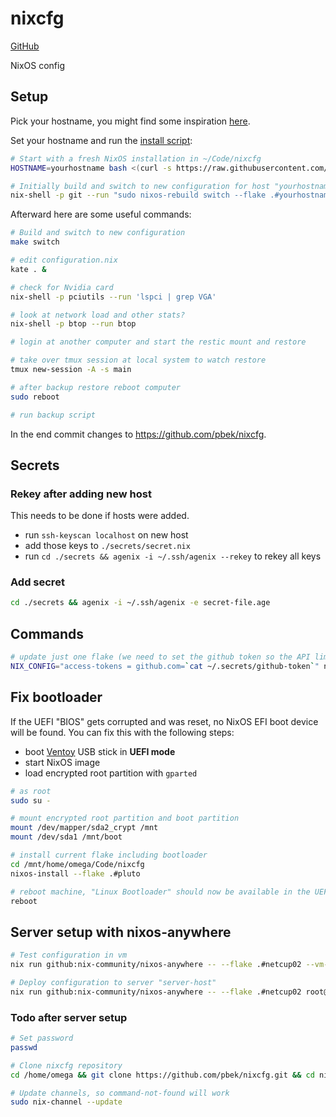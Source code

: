 # nixcfg

[GitHub](https://github.com/pbek/nixcfg)

NixOS config

## Setup

Pick your hostname, you might find some inspiration [here](https://spaceplace.nasa.gov/review/switch-a-roo/planet_sizes.en.jpg).

Set your hostname and run the [install script](./install.sh):

```bash
# Start with a fresh NixOS installation in ~/Code/nixcfg
HOSTNAME=yourhostname bash <(curl -s https://raw.githubusercontent.com/pbek/nixcfg/main/install.sh)

# Initially build and switch to new configuration for host "yourhostname" after you adapted flake.nix and your configuration.nix
nix-shell -p git --run "sudo nixos-rebuild switch --flake .#yourhostname -L"
```

Afterward here are some useful commands:

```bash
# Build and switch to new configuration
make switch

# edit configuration.nix
kate . &

# check for Nvidia card
nix-shell -p pciutils --run 'lspci | grep VGA'

# look at network load and other stats?
nix-shell -p btop --run btop

# login at another computer and start the restic mount and restore

# take over tmux session at local system to watch restore
tmux new-session -A -s main

# after backup restore reboot computer
sudo reboot

# run backup script
```

In the end commit changes to https://github.com/pbek/nixcfg.

## Secrets

### Rekey after adding new host

This needs to be done if hosts were added.

- run `ssh-keyscan localhost` on new host
- add those keys to `./secrets/secret.nix`
- run `cd ./secrets && agenix -i ~/.ssh/agenix --rekey` to rekey all keys

### Add secret

```bash
cd ./secrets && agenix -i ~/.ssh/agenix -e secret-file.age
```

## Commands

```bash
# update just one flake (we need to set the github token so the API limit is not reached)
NIX_CONFIG="access-tokens = github.com=`cat ~/.secrets/github-token`" nix flake lock --update-input catppuccin
```

## Fix bootloader

If the UEFI "BIOS" gets corrupted and was reset, no NixOS EFI boot device will be found.
You can fix this with the following steps:

- boot [Ventoy](https://www.ventoy.net/) USB stick in **UEFI mode**
- start NixOS image
- load encrypted root partition with `gparted`

```bash
# as root
sudo su -

# mount encrypted root partition and boot partition
mount /dev/mapper/sda2_crypt /mnt
mount /dev/sda1 /mnt/boot

# install current flake including bootloader
cd /mnt/home/omega/Code/nixcfg
nixos-install --flake .#pluto

# reboot machine, "Linux Bootloader" should now be available in the UEFI boot menu
reboot
```

## Server setup with nixos-anywhere

```bash
# Test configuration in vm
nix run github:nix-community/nixos-anywhere -- --flake .#netcup02 --vm-test

# Deploy configuration to server "server-host"
nix run github:nix-community/nixos-anywhere -- --flake .#netcup02 root@server-host
```

### Todo after server setup

```bash
# Set password
passwd

# Clone nixcfg repository
cd /home/omega && git clone https://github.com/pbek/nixcfg.git && cd nixcfg

# Update channels, so command-not-found will work
sudo nix-channel --update
```

